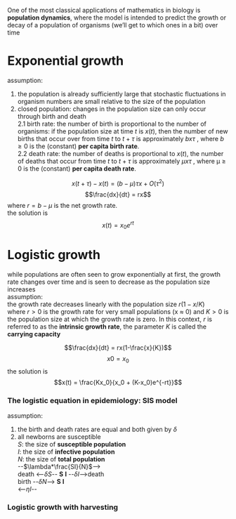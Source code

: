 One of the most classical applications of mathematics in biology is **population dynamics**, where the
model is intended to predict the growth or decay of a population of organisms (we’ll get to which
ones in a bit) over time  

# Exponential growth
assumption:  
1. the population is already sufficiently large that stochastic fluctuations in organism numbers are small relative to the size of the population
2. closed population: changes in the population size can only occur through birth and death  
2.1 birth rate: the number of birth is proportional to the number of organisms: if the population size at time $t$ is $x(t)$, then the number of new births that occur over from time $t$ to $t + τ$ is approximately $bxτ$ , where $b ≥ 0$ is the (constant) **per capita birth rate**.   
2.2 death rate: the number of deaths is proportional to $x(t)$, the number of deaths that occur from time $t$ to $t + τ$ is approximately $µxτ$ , where µ ≥ 0 is the (constant) **per capita death rate**.   

$$x(t + τ) − x(t) = (b − µ)τx + O(τ^2)$$
$$\frac{dx}{dt} = rx$$
where $r = b-\mu$ is the net growth rate.  
the solution is   
$$x(t) =x_0e^{rt}$$
  

# Logistic growth
while populations are often seen to grow exponentially at first, the growth rate changes over time and is seen to decrease as the population size increases  
assumption:  
the growth rate decreases linearly with the population size $r(1 − x/K)$  
where $r > 0$ is the growth rate for very small populations (x ≈ 0) and $K > 0$ is the population size at which the growth rate is zero. 
In this context, $r$ is referred to as the **intrinsic growth rate**, the parameter $K$ is called the **carrying capacity**

$$\frac{dx}{dt} = rx(1-\frac{x}{K})$$
$$x{0} = x_0$$
the solution is   
$$x(t) = \frac{Kx_0}{x_0 + (K-x_0)e^{-rt}}$$

### The logistic equation in epidemiology: SIS model
assumption:  
1. the birth and death rates are equal and both given by $\delta$  
2. all newborns are susceptible  
$S$: the size of **susceptible population**  
$I$: the size of **infective population**  
$N$: the size of **total population**  
                       --$\lambda*\frac{SI}{N}$-->  
death <--$\delta S$--    **S**                    **I**    --$\delta I$-->death  
birth --$\delta N$-->    **S**                    **I**  
                      <--$\eta I$--  

### Logistic growth with harvesting

